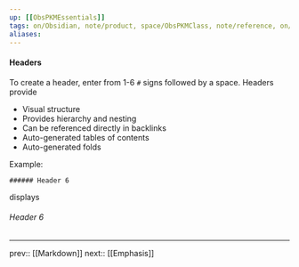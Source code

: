```yaml
---
up: [[ObsPKMEssentials]]
tags: on/Obsidian, note/product, space/ObsPKMClass, note/reference, on/Markdown
aliases: 
---
```

#### Headers

To create a header, enter from 1-6 `#` signs followed by a space. Headers provide
- Visual structure
- Provides hierarchy and nesting
- Can be referenced directly in backlinks
- Auto-generated tables of contents
- Auto-generated folds

Example:

`###### Header 6`

displays

###### Header 6

---
prev:: [[Markdown]]
next:: [[Emphasis]]
